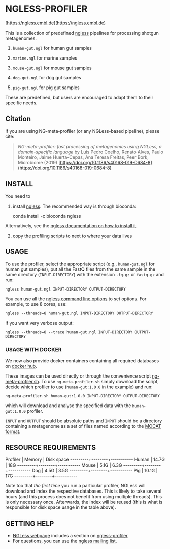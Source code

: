 # NGLESS-PROFILER

[https://ngless.embl.de](https://ngless.embl.de)

This is a collection of predefined [ngless](https://ngless.embl.de) pipelines
for processing shotgun metagenomes.

1. `human-gut.ngl` for human gut samples

2. `marine.ngl` for marine samples

3. `mouse-gut.ngl` for mouse gut samples

4. `dog-gut.ngl` for dog gut samples

5. `pig-gut.ngl` for pig gut samples

These are predefined, but users are encouraged to adapt them to their specific
needs.

## Citation

If you are using NG-meta-profiler (or any NGLess-based pipeline), please cite:

> _NG-meta-profiler: fast processing of metagenomes using NGLess, a
> domain-specific language_ by Luis Pedro Coelho, Renato Alves, Paulo Monteiro,
> Jaime Huerta-Cepas, Ana Teresa Freitas, Peer Bork, Microbiome (2019)
> [https://doi.org/10.1186/s40168-019-0684-8](https://doi.org/10.1186/s40168-019-0684-8)


## INSTALL

You need to

1. install [ngless](https://github.com/ngless-toolkit/ngless). The recommended
   way is through bioconda:

    conda install -c bioconda ngless

Alternatively, see the [ngless documentation on how to install
it](https://ngless.embl.de/install.html).

2. copy the profiling scripts to next to where your data lives


## USAGE

To use the profiler, select the appropriate script (e.g., `human-gut.ngl` for
human gut samples), put all the FastQ files from the same sample in the same
directory (`INPUT-DIRECTORY`) with the extension `.fq.gz` or `fastq.gz` and
run:

    ngless human-gut.ngl INPUT-DIRECTORY OUTPUT-DIRECTORY

You can use all the [ngless command line
options](https://ngless.embl.de/command-line-options.html) to set options. For
example, to use 8 cores, use:

    ngless --threads=8 human-gut.ngl INPUT-DIRECTORY OUTPUT-DIRECTORY

If you want very verbose output:

    ngless --threads=8 --trace human-gut.ngl INPUT-DIRECTORY OUTPUT-DIRECTORY

### USAGE WITH DOCKER

We now also provide docker containers containing all required databases on
[docker hub](https://cloud.docker.com/u/nglesstoolkit/).

These images can be used directly or through the convenience script
[ng-meta-profiler.sh](https://github.com/ngless-toolkit/ng-meta-profiler/blob/master/ng-meta-profiler.sh).
To use `ng-meta-profiler.sh` simply download the script, decide which profiler
to use (`human-gut:1.0.0` in the example) and run:

    ng-meta-profiler.sh human-gut:1.0.0 INPUT-DIRECTORY OUTPUT-DIRECTORY

which will download and analyse the specified data with the `human-gut:1.0.0` profiler.

`INPUT` and `OUTPUT` should be absolute paths and `INPUT` should be a directory
containing a metagenome as a set of files named according to the [MOCAT
format](https://ngless.embl.de/stdlib.html#mocat-module).

## RESOURCE REQUIREMENTS

Profiler | Memory | Disk space
---------+--------+-----------
Human    |  14.7G |       18G
---------+--------+-----------
Mouse    |   5.1G |      6.3G
---------+--------+-----------
Dog      |   4.5G |      3.5G
---------+--------+-----------
Pig      |  10.1G |       17G
---------+--------+-----------

Note too that _the first time_ you run a particular profiler, NGLess will
download and index the respective databases. This is likely to take several
hours (and this process does not benefit from using multiple threads). This is
only necessary once. Afterwards, the index will be reused (this is what is
responsible for disk space usage in the table above).

## GETTING HELP

- [NGLess webpage](https://ngless.embl.de) includes a section on [ngless-profiler]()
- For questions, you can use the [ngless mailing
  list](https://groups.google.com/forum/#!forum/ngless).


